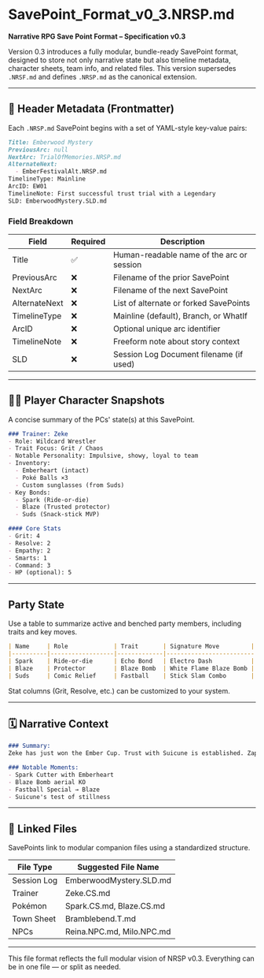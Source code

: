 # SavePoint_Format_v0_3.NRSP.md

**Narrative RPG Save Point Format – Specification v0.3**

Version 0.3 introduces a fully modular, bundle-ready SavePoint format, designed to store not only narrative state but also timeline metadata, character sheets, team info, and related files. This version supersedes `.NRSF.md` and defines `.NRSP.md` as the canonical extension.

---

## 💾 Header Metadata (Frontmatter)

Each `.NRSP.md` SavePoint begins with a set of YAML-style key-value pairs:

```markdown
Title: Emberwood Mystery
PreviousArc: null
NextArc: TrialOfMemories.NRSP.md
AlternateNext:
  - EmberFestivalAlt.NRSP.md
TimelineType: Mainline
ArcID: EW01
TimelineNote: First successful trust trial with a Legendary
SLD: EmberwoodMystery.SLD.md
```

### Field Breakdown

| Field         | Required | Description |
|---------------|----------|-------------|
| Title         | ✅        | Human-readable name of the arc or session |
| PreviousArc   | ❌        | Filename of the prior SavePoint |
| NextArc       | ❌        | Filename of the next SavePoint |
| AlternateNext | ❌        | List of alternate or forked SavePoints |
| TimelineType  | ❌        | Mainline (default), Branch, or WhatIf |
| ArcID         | ❌        | Optional unique arc identifier |
| TimelineNote  | ❌        | Freeform note about story context |
| SLD           | ❌        | Session Log Document filename (if used) |

---

## 🧑‍🎤 Player Character Snapshots

A concise summary of the PCs' state(s) at this SavePoint.

```markdown
### Trainer: Zeke
- Role: Wildcard Wrestler
- Trait Focus: Grit / Chaos
- Notable Personality: Impulsive, showy, loyal to team
- Inventory:
  - Emberheart (intact)
  - Poké Balls ×3
  - Custom sunglasses (from Suds)
- Key Bonds:
  - Spark (Ride-or-die)
  - Blaze (Trusted protector)
  - Suds (Snack-stick MVP)

#### Core Stats
- Grit: 4
- Resolve: 2
- Empathy: 2
- Smarts: 1
- Command: 3
- HP (optional): 5
```

---

## Party State

Use a table to summarize active and benched party members, including traits and key moves.

```markdown
| Name     | Role             | Trait       | Signature Move         | G | R | E | S | HP | Bond Level | Notes                       |
|----------|------------------|-------------|-------------------------|---|---|---|---|----|-------------|-----------------------------|
| Spark    | Ride-or-die      | Echo Bond   | Electro Dash           | 4 | 2 | 2 | 3 | 2  | Core + Echo | Spark Cutter originator     |
| Blaze    | Protector        | Blaze Bomb  | White Flame Blaze Bomb | 3 | 3 | 2 | 4 | 2  | Core        | Arsonist and volleyballer   |
| Suds     | Comic Relief     | Fastball    | Stick Slam Combo       | 3 | 2 | 5 | 2 | 5  | Core        | Noodle champ                |
```

Stat columns (Grit, Resolve, etc.) can be customized to your system.

---

## 🗓 Narrative Context

```markdown
### Summary:
Zeke has just won the Ember Cup. Trust with Suicune is established. Zapdos rumors begin.

### Notable Moments:
- Spark Cutter with Emberheart
- Blaze Bomb aerial KO
- Fastball Special → Blaze
- Suicune's test of stillness
```

---

## 🔗 Linked Files

SavePoints link to modular companion files using a standardized structure.

| File Type   | Suggested File Name          |
|-------------|------------------------------|
| Session Log | EmberwoodMystery.SLD.md      |
| Trainer     | Zeke.CS.md                   |
| Pokémon     | Spark.CS.md, Blaze.CS.md     |
| Town Sheet  | Bramblebend.T.md             |
| NPCs        | Reina.NPC.md, Milo.NPC.md    |

---

This file format reflects the full modular vision of NRSP v0.3. Everything can be in one file — or split as needed.
